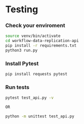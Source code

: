 # Testing

### Check your enviroment
```bash
source venv/bin/activate
cd workflow-data-replication-api
pip install -r requirements.txt
python3 run.py
```

### Install Pytest
```bash
pip install requests pytest
```

### Run tests
```bash
pytest test_api.py -v

OR

python -m unittest test_api.py
```
